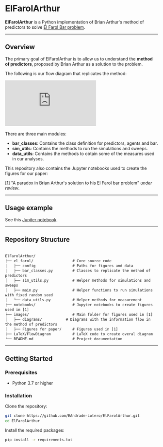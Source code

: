 # ElFarolArthur

**ElFarolArthur** is a Python implementation of Brian Arthur's method of predictors to solve [El Farol Bar problem](https://sites.santafe.edu/~wbarthur/elfarol.htm).

---

## Overview

The primary goal of ElFarolArthur is to allow us to understand the **method of predictors**, proposed by Brian Arthur as a solution to the problem. 

The following is our flow diagram that replicates the method:

![Flow diagram method of predictors](https://github.com/EAndrade-Lotero/ElFarolArthur/blob/master/LaTeX/FlowDiagram/diagram.pdf "Flow diagram method of predictors")

There are three main modules:

- **bar_classes**: Contains the class definition for predictors, agents and bar.
- **sim_utils**: Contains the methods to run the simulations and sweeps.
- **data_utils**: Contains the methods to obtain some of the measures used in our analyses.

This repository also contains the Jupyter notebooks used to create the figures for our paper:

[1] "A paradox in Brian Arthur's solution to his El Farol bar problem" *under review*.

---

## Usage example

See this [Jupiter notebook](https://github.com/EAndrade-Lotero/ElFarolArthur/blob/master/notebooks/Figure1.ipynb).

---

## Repository Structure

```

ElFarolArthur/
├── el_farol/                  # Core source code
│   ├── config                 # Paths for figures and data
│   ├── bar_classes.py         # Classes to replicate the method of predictors
│   ├── sim_utils.py           # Helper methods for simulations and sweeps
│   ├── main.py                # Helper functions to run simulations with fixed random seed
│   └── data_utils.py          # Helper methods for measurement
├── notebooks/                 # Jupyter notebooks to create figures used in [1]
├── images/                    # Main folder for figures used in [1]
│   ├── diagrams/           # Diagrams with the information flow in the method of predictors
│   ├── Figures for paper/     # Figures used in [1]
├── LaTeX/FlowDiagram          # LaTeX code to create overal diagram
└── README.md                  # Project documentation

````

---

## Getting Started

### Prerequisites

- Python 3.7 or higher

### Installation

Clone the repository:

```bash
git clone https://github.com/EAndrade-Lotero/ElFarolArthur.git
cd ElFarolArthur
````

Install the required packages:

```bash
pip install -r requirements.txt
```